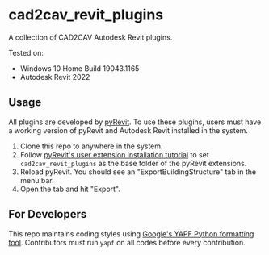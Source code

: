 # cad2cav_revit_plugins
A collection of CAD2CAV Autodesk Revit plugins.

Tested on:
- Windows 10 Home Build 19043.1165
- Autodesk Revit 2022

## Usage
All plugins are developed by [pyRevit](https://github.com/eirannejad/pyRevit). To use these plugins, users must have a working version of pyRevit and Autodesk Revit installed in the system.

1. Clone this repo to anywhere in the system.
2. Follow [pyRevit's user extension installation tutorial](https://www.notion.so/Create-Your-First-Command-2509b43e28bd498fba937f5c1be7f485) to set `cad2cav_revit_plugins` as the base folder of the pyRevit extensions.
3. Reload pyRevit. You should see an "ExportBuildingStructure" tab in the menu bar.
4. Open the tab and hit "Export".

## For Developers
This repo maintains coding styles using [Google's YAPF Python formatting tool](https://github.com/google/yapf). Contributors must run `yapf` on all codes before every contribution. 
